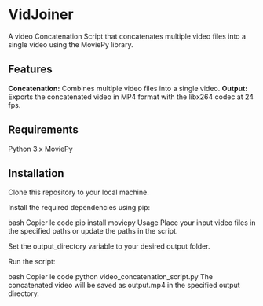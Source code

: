 # VidJoiner
A video Concatenation Script that concatenates multiple video files into a single video using the MoviePy library.

## Features
**Concatenation:** Combines multiple video files into a single video.
**Output:** Exports the concatenated video in MP4 format with the libx264 codec at 24 fps.

## Requirements
Python 3.x
MoviePy

## Installation
Clone this repository to your local machine.

Install the required dependencies using pip:

bash
Copier le code
pip install moviepy
Usage
Place your input video files in the specified paths or update the paths in the script.

Set the output_directory variable to your desired output folder.

Run the script:

bash
Copier le code
python video_concatenation_script.py
The concatenated video will be saved as output.mp4 in the specified output directory.
